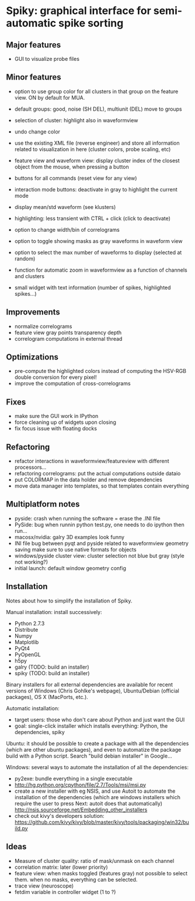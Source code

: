 Spiky: graphical interface for semi-automatic spike sorting
===========================================================

Major features
--------------

  * GUI to visualize probe files
  

Minor features
--------------
  
  * option to use group color for all clusters in that group on the feature
    view. ON by default for MUA.
  * default groups: good, noise (SH DEL), multiunit (DEL) move to groups
  * selection of cluster: highlight also in waveformview
  * undo change color
  * use the existing XML file (reverse engineer) and store all information
    related to visualization in here (cluster colors, probe scaling, etc)
  
  * feature view and waveform view: display cluster index of the closest object
    from the mouse, when pressing a button
  * buttons for all commands (reset view for any view)
  * interaction mode buttons: deactivate in gray to highlight the current mode
  
  * display mean/std waveform (see klusters)
  * highlighting: less transient with CTRL + click (click to deactivate)
  * option to change width/bin of correlograms
  * option to toggle showing masks as gray waveforms in waveform view
  * option to select the max number of waveforms to display (selected at
    random)
  * function for automatic zoom in waveformview as a function of
    channels and clusters
  * small widget with text information (number of spikes, highlighted spikes...)


Improvements
------------

  * normalize correlograms
  * feature view gray points transparency depth
  * correlogram computations in external thread

  
Optimizations
-------------

  * pre-compute the highlighted colors instead of computing the HSV-RGB double
    conversion for every pixel!
  * improve the computation of cross-correlograms


Fixes
-----

  * make sure the GUI work in IPython
  * force cleaning up of widgets upon closing
  * fix focus issue with floating docks
  
  
Refactoring
-----------

  * refactor interactions in waveformview/featureview with different
    processors...
  * refactoring correlograms: put the actual computations outside dataio
  * put COLORMAP in the data holder and remove dependencies 
  * move data manager into templates, so that templates contain everything


Multiplatform notes
-------------------

  * pyside: crash when running the software = erase the .INI file
  * PySide: bug when runnin python test.py, one needs to do ipython then run...
  * macosx/nvidia: galry 3D examples look funny
  * INI file bug between pyqt and pyside related to waveformview geometry saving
    make sure to use native formats for objects
  * windows/pyside cluster view: cluster selection not blue but gray (style not working?)
  * initial launch: default window geometry config


Installation
------------

Notes about how to simplify the installation of Spiky.

Manual installation: install successively:

  * Python 2.7.3
  * Distribute
  * Numpy 
  * Matplotlib
  * PyQt4
  * PyOpenGL
  * h5py
  * galry (TODO: build an installer)
  * spiky (TODO: build an installer)
  
Binary installers for all external dependencies are available for recent
versions of Windows (Chris Gohlke's webpage), Ubuntu/Debian (official
packages), OS X (MacPorts, etc.).

Automatic installation:
  
  * target users: those who don't care about Python and just want the GUI
  * goal: single-click installer which installs everything: Python, the 
    dependencies, spiky
    
Ubuntu: it should be possible to create a package with all the dependencies
(which are other ubuntu packages), and even to automatize the package build
with a Python script. Search "build debian installer" in Google...

Windows: several ways to automate the installation of all the dependencies:

  * py2exe: bundle everything in a single executable
  * http://hg.python.org/cpython/file/2.7/Tools/msi/msi.py
  * create a new installer with eg NSIS, and use Autoit to automate the 
    installation of the dependencies (which are windows installers which
    require the user to press Next: autoit does that automatically)
    http://nsis.sourceforge.net/Embedding_other_installers
  * check out kivy's developers solution:
    https://github.com/kivy/kivy/blob/master/kivy/tools/packaging/win32/build.py
  
  
Ideas
-----
  
  * Measure of cluster quality: ratio of mask/unmask on each channel
  * correlation matrix: later (lower priority)
  * feature view: when masks toggled (features gray) not possible to select
    them. when no masks, everything can be selected.
  * trace view (neuroscope)
  * fetdim variable in controller widget (1 to ?)

